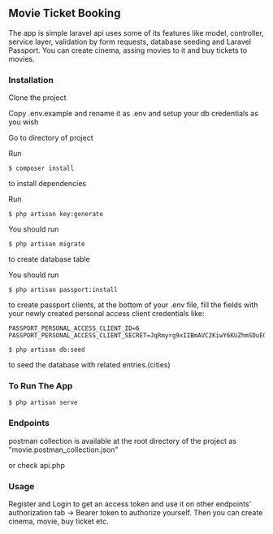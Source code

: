## Movie Ticket Booking
The app is simple laravel api uses some of its features like model, controller, service layer, validation by form requests, database seeding and Laravel Passport. You can create cinema, assing movies to it and buy tickets to movies.

### Installation
Clone the project

Copy .env.example and rename it as .env
and setup your db credentials as you wish


Go to directory of project

Run
```
$ composer install
```
to install dependencies

Run
```
$ php artisan key:generate
```

You should run
```
$ php artisan migrate
```
to create database table

You should run
```
$ php artisan passport:install
```
to create passport clients, at the bottom of your .env file, fill the fields with your newly created personal access client credentials like:

```
PASSPORT_PERSONAL_ACCESS_CLIENT_ID=6
PASSPORT_PERSONAL_ACCESS_CLIENT_SECRET=JqRmyrg9xIIBmAVC2KiwY6KUZhmSDuEOeCQl2OJy
```

```
$ php artisan db:seed
```
to seed the database with related entries.(cities)

### To Run The App


```
$ php artisan serve
```

### Endpoints

postman collection is available at the root directory of the project as 
"movie.postman_collection.json"

or check api.php

### Usage

Register and Login to get an access token and use it on other endpoints' authorization tab -> Bearer token to authorize yourself. Then you can create cinema, movie, buy ticket etc.


